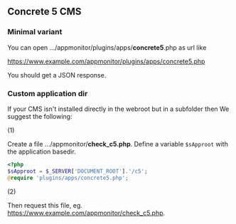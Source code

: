 ## Concrete 5 CMS

### Minimal variant

You can open .../appmonitor/plugins/apps/**concrete5**.php as url like

<https://www.example.com/appmonitor/plugins/apps/concrete5.php>

You should get a JSON response.

### Custom application dir

If your CMS isn't installed directly in the webroot but in a subfolder then We suggest the following:

(1)

Create a file .../appmonitor/**check_c5.php**.
Define a variable `$sApproot` with the application basedir.

```php
<?php
$sApproot = $_SERVER['DOCUMENT_ROOT'].'/c5'; 
@require 'plugins/apps/concrete5.php';
```

(2)

Then request this file, eg. <https://www.example.com/appmonitor/check_c5.php>.
